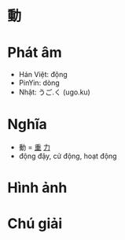 # 動

# Phát âm
* Hán Việt: động
* PinYin: dòng
* Nhật: うご.く (ugo.ku)

# Nghĩa
* 動 = [重](重.md) [力](力.md)
* động đậy, cử động, hoạt động

# Hình ảnh

# Chú giải

<script>window.HANZI_FIELD='動';</script>